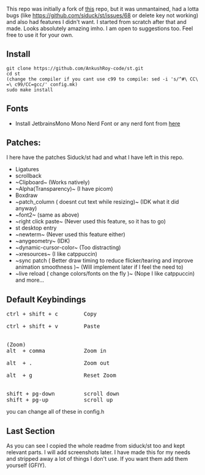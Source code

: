 This repo was initially a fork of [this](https://github.com/siduck/st.git)
repo, but it was unmantained, had a lotta bugs (like
https://github.com/siduck/st/issues/68 or delete key not working) and also had
features I didn't want. I started from scratch after that and made. Looks
absolutely amazing imho. I am open to suggestions too. Feel free to use it for
your own.

## Install

```
git clone https://github.com/AnkushRoy-code/st.git
cd st
(change the compiler if you cant use c99 to compile: sed -i 's/^#\ CC\ =\ c99/CC=gcc/' config.mk)
sudo make install
```

## Fonts

- Install JetbrainsMono Mono Nerd Font or any nerd font from [here](https://www.nerdfonts.com/font-downloads)

## Patches:

I here have the patches Siduck/st had and what I have left in this repo.

- Ligatures
- scrollback
- ~Clipboard~ (Works natively)
- ~Alpha(Transparency)~ (I have picom)
- Boxdraw
- ~patch_column ( doesnt cut text while resizing)~ (IDK what it did anyway)
- ~font2~ (same as above)
- ~right click paste~ (Never used this feature, so it has to go)
- st desktop entry
- ~newterm~ (Never used this feature either)
- ~anygeometry~ (IDK)
- ~dynamic-cursor-color~ (Too distracting)
- ~xresources~ (I like catppuccin)
- ~sync patch ( Better draw timing to reduce flicker/tearing and improve animation smoothness )~ (Will implement later if I feel the need to)
- ~live reload ( change colors/fonts on the fly )~ (Nope I like catppuccin)
  and more...
  <br>

## Default Keybindings<br>

<pre>
ctrl + shift + c        Copy  <br>
ctrl + shift + v        Paste <br>

(Zoom)
alt  + comma            Zoom in <br>
alt  + .                Zoom out <br>
alt  + g                Reset Zoom<br>

shift + pg-down         scroll down
shift + pg-up           scroll up
</pre>

you can change all of these in config.h
<br>

## Last Section
As you can see I copied the whole readme from siduck/st too and kept relevant
parts. I will add screenshots later. I have made this for my needs and stripped
away a lot of things I don't use. If you want them add them yourself (GFIY).
